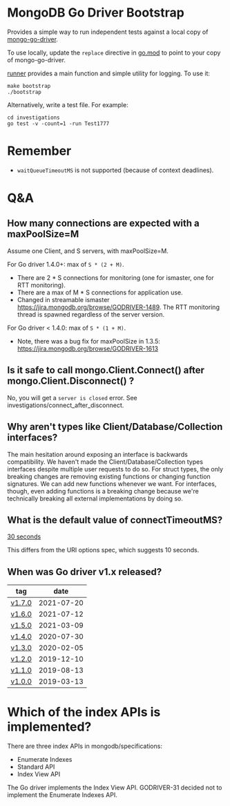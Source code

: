 # MongoDB Go Driver Bootstrap #

Provides a simple way to run independent tests against a local copy of [mongo-go-driver](git@github.com:mongodb/mongo-go-driver.git).

To use locally, update the `replace` directive in [go.mod](./go.mod) to point to your copy of mongo-go-driver.

[runner](./runner) provides a main function and simple utility for logging. To use it:
```
make bootstrap
./bootstrap
```

Alternatively, write a test file. For example:
```
cd investigations
go test -v -count=1 -run Test1777
```

# Remember #
- `waitQueueTimeoutMS` is not supported (because of context deadlines).

# Q&A #

## How many connections are expected with a maxPoolSize=M ##

Assume one Client, and S servers, with maxPoolSize=M.

For Go driver 1.4.0+: max of `S * (2 + M)`.
- There are 2 * S connections for monitoring (one for ismaster, one for RTT monitoring).
- There are a max of M * S connections for application use.
- Changed in streamable ismaster https://jira.mongodb.org/browse/GODRIVER-1489. The RTT monitoring thread is spawned regardless of the server version.

For Go driver < 1.4.0: max of `S * (1 + M)`.
- Note, there was a bug fix for maxPoolSize in 1.3.5: https://jira.mongodb.org/browse/GODRIVER-1613

## Is it safe to call mongo.Client.Connect() after mongo.Client.Disconnect() ?
No, you will get a `server is closed` error. See investigations/connect_after_disconnect.

## Why aren't types like Client/Database/Collection interfaces?

The main hesitation around exposing an interface is backwards compatibility.
We haven't made the Client/Database/Collection types interfaces despite multiple user requests to do so. For struct types, the only breaking changes are removing existing functions or changing function signatures. We can add new functions whenever we want. For interfaces, though, even adding functions is a breaking change because we're technically breaking all external implementations by doing so.

## What is the default value of connectTimeoutMS?

[30 seconds](https://github.com/kevinAlbs/mongo-go-driver/blob/cdacb6473abf8f2abaac11f58b7577fbd148440e/x/mongo/driver/topology/connection_options.go#L60)

This differs from the URI options spec, which suggests 10 seconds.

## When was Go driver v1.x released?

| tag                                                                      | date       |
|--------------------------------------------------------------------------|------------|
| [v1.7.0](https://github.com/mongodb/mongo-go-driver/releases/tag/v1.7.0) | 2021-07-20 |
| [v1.6.0](https://github.com/mongodb/mongo-go-driver/releases/tag/v1.6.0) | 2021-07-12 |
| [v1.5.0](https://github.com/mongodb/mongo-go-driver/releases/tag/v1.5.0) | 2021-03-09 |
| [v1.4.0](https://github.com/mongodb/mongo-go-driver/releases/tag/v1.4.0) | 2020-07-30 |
| [v1.3.0](https://github.com/mongodb/mongo-go-driver/releases/tag/v1.3.0) | 2020-02-05 |
| [v1.2.0](https://github.com/mongodb/mongo-go-driver/releases/tag/v1.2.0) | 2019-12-10 |
| [v1.1.0](https://github.com/mongodb/mongo-go-driver/releases/tag/v1.1.0) | 2019-08-13 |
| [v1.0.0](https://github.com/mongodb/mongo-go-driver/releases/tag/v1.0.0) | 2019-03-13 |

# Which of the index APIs is implemented?

There are three index APIs in mongodb/specifications:
- Enumerate Indexes
- Standard API
- Index View API

The Go driver implements the Index View API. GODRIVER-31 decided not to implement the Enumerate Indexes API.
